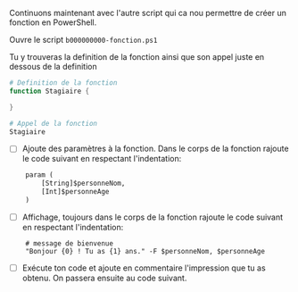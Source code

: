 Continuons maintenant avec l'autre script qui ca nou permettre de créer un fonction en PowerShell.

Ouvre le script `b000000000-fonction.ps1`

Tu y trouveras la definition de la fonction ainsi que son appel juste en dessous de la definition

```powershell
# Definition de la fonction
function Stagiaire {

}

# Appel de la fonction
Stagiaire
```

- [ ] Ajoute des paramètres à la fonction. Dans le corps de la fonction rajoute le code suivant en respectant l'indentation:

```python
    param (
        [String]$personneNom,
        [Int]$personneAge
    )
```

- [ ] Affichage, toujours dans le corps de la fonction rajoute le code suivant en respectant l'indentation:

```
    # message de bienvenue 
    "Bonjour {0} ! Tu as {1} ans." -F $personneNom, $personneAge
```



- [ ] Exécute ton code et ajoute en commentaire l'impression que tu as obtenu. On passera ensuite au code suivant.
